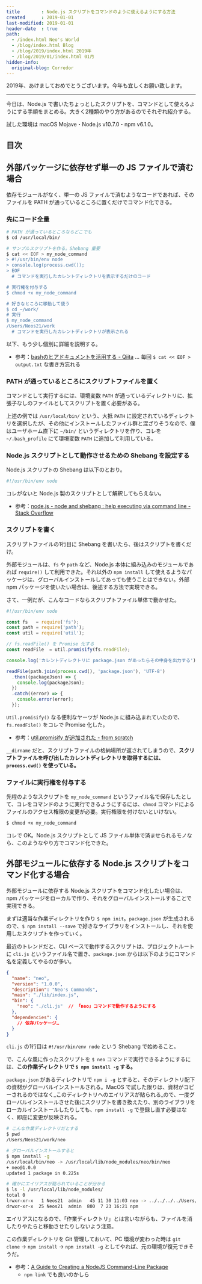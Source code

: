 ```yaml
---
title        : Node.js スクリプトをコマンドのように使えるようにする方法
created      : 2019-01-01
last-modified: 2019-01-01
header-date  : true
path:
  - /index.html Neo's World
  - /blog/index.html Blog
  - /blog/2019/index.html 2019年
  - /blog/2019/01/index.html 01月
hidden-info:
  original-blog: Corredor
---
```


2019年、あけましておめでとうございます。今年も宜しくお願い致します。

---

今日は、Node.js で書いたちょっとしたスクリプトを、コマンドとして使えるようにする手順をまとめる。大きく2種類のやり方があるのでそれぞれ紹介する。

試した環境は macOS Mojave・Node.js v10.7.0・npm v6.1.0。

## 目次

## 外部パッケージに依存せず単一の JS ファイルで済む場合

依存モジュールがなく、単一の JS ファイルで済むようなコードであれば、そのファイルを PATH が通っているところに置くだけでコマンド化できる。

### 先にコード全量

```bash
# PATH が通っているところならどこでも
$ cd /usr/local/bin/

# サンプルスクリプトを作る。Shebang 重要
$ cat << EOF > my_node_command
> #!/usr/bin/env node
> console.log(process.cwd());
> EOF
  # コマンドを実行したカレントディレクトリを表示するだけのコード

# 実行権を付与する
$ chmod +x my_node_command

# 好きなところに移動して使う
$ cd ~/work/
# 実行
$ my_node_command
/Users/Neos21/work
  # コマンドを実行したカレントディレクトリが表示される
```

以下、もう少し個別に詳細を説明する。

- 参考：[bashのヒアドキュメントを活用する - Qiita](https://qiita.com/take4s5i/items/e207cee4fb04385a9952) … 毎回 `$ cat << EOF > output.txt` な書き方忘れる

### PATH が通っているところにスクリプトファイルを置く

コマンドとして実行するには、環境変数 `PATH` が通っているディレクトリに、拡張子なしのファイルとしてスクリプトを置く必要がある。

上述の例では `/usr/local/bin/` という、大抵 `PATH` に設定されているディレクトリを選択したが、その他にインストールしたファイル群と混ざりそうなので、僕はユーザホーム直下に `~/bin/` というディレクトリを作り、コレを `~/.bash_profile` にて環境変数 `PATH` に追加して利用している。

### Node.js スクリプトとして動作させるための Shebang を設定する

Node.js スクリプトの Shebang は以下のとおり。

```javascript
#!/usr/bin/env node
```

コレがないと Node.js 製のスクリプトとして解釈してもらえない。

- 参考：[node.js - node and shebang : help executing via command line - Stack Overflow](https://stackoverflow.com/questions/24253027/node-and-shebang-help-executing-via-command-line/24253067#24253067)

### スクリプトを書く

スクリプトファイルの1行目に Shebang を書いたら、後はスクリプトを書くだけ。

外部モジュールは、`fs` や `path` など、Node.js 本体に組み込みのモジュールであれば `require()` して利用できた。それ以外の `npm install` して使えるようなパッケージは、グローバルインストールしてあっても使うことはできない。外部 npm パッケージを使いたい場合は、後述する方法で実現できる。

さて、一例だが、こんなコードならスクリプトファイル単体で動かせた。

```javascript
#!/usr/bin/env node

const fs   = require('fs');
const path = require('path');
const util = require('util');

// fs.readFile() を Promise 化する
const readFile  = util.promisify(fs.readFile);

console.log('カレントディレクトリに package.json があったらその中身を出力する');

readFile(path.join(process.cwd(), 'package.json'), 'UTF-8')
  .then((packageJson) => {
    console.log(packageJson);
  })
  .catch((error) => {
    console.error(error);
  });
```

`Util.promisify()` なる便利なヤーツが Node.js に組み込まれていたので、`fs.readFile()` をコレで Promise 化した。

- 参考：[util.promisify が追加された - from scratch](https://yosuke-furukawa.hatenablog.com/entry/2017/05/10/101752)

`__dirname` だと、スクリプトファイルの格納場所が返されてしまうので、__スクリプトファイルを呼び出したカレントディレクトリを取得するには、`process.cwd()` を使っている。__

### ファイルに実行権を付与する

先程のようなスクリプトを `my_node_command` というファイル名で保存したとして、コレをコマンドのように実行できるようにするには、`chmod` コマンドによるファイルのアクセス権限の変更が必要。実行権限を付けないといけない。

```bash
$ chmod +x my_node_command
```

コレで OK。Node.js スクリプトとして JS ファイル単体で済ませられるモノなら、このようなやり方でコマンド化できた。

## 外部モジュールに依存する Node.js スクリプトをコマンド化する場合

外部モジュールに依存する Node.js スクリプトをコマンド化したい場合は、npm パッケージをローカルで作り、それをグローバルインストールすることで実現できる。

まずは適当な作業ディレクトリを作り `$ npm init`。`package.json` が生成されるので、`$ npm install --save` で好きなライブラリをインストールし、それを使用したスクリプトを作っていく。

最近のトレンドだと、CLI ベースで動作するスクリプトは、プロジェクトルートに `cli.js` というファイル名で置き、`package.json` からは以下のようにコマンド名を定義してやるのが多い。

```json
{
  "name": "neo",
  "version": "1.0.0",
  "description": "Neo's Commands",
  "main": "./lib/index.js",
  "bin": {
    "neo": "./cli.js"  // 「neo」コマンドで動作するようにする
  },
  "dependencies": {
    // 依存パッケージ…
  }
}
```

`cli.js` の1行目は `#!/usr/bin/env node` という Shebang で始めること。

で、こんな風に作ったスクリプトを `$ neo` コマンドで実行できるようにするには、__この作業ディレクトリで `$ npm install -g` する。__

`package.json` があるディレクトリで `npm i -g` とすると、そのディレクトリ配下の資材がグローバルインストールされる。MacOS で試した限りは、資材がコピーされるのではなく_このディレクトリへのエイリアスが貼られる_ので、一度グローバルインストールさせた後にスクリプトを書き換えたり、別のライブラリをローカルインストールしたりしても、`npm install -g` で登録し直す必要はなく、即座に変更が反映される。

```bash
# こんな作業ディレクトリだとする
$ pwd
/Users/Neos21/work/neo

# グローバルインストールすると
$ npm install -g
/usr/local/bin/neo -> /usr/local/lib/node_modules/neo/bin/neo
+ neo@1.0.0
updated 1 package in 0.225s

# 確かにエイリアスが貼られていることが分かる
$ ls -l /usr/local/lib/node_modules/
total 0
lrwxr-xr-x   1 Neos21  admin   45 11 30 11:03 neo -> ../../../../Users/Neos21/work/neo
drwxr-xr-x  25 Neos21  admin  800  7 23 16:21 npm
```

エイリアスになるので、「作業ディレクトリ」とは言いながらも、ファイルを消したりやたらと移動させたりしないよう注意。

この作業ディレクトリを Git 管理しておいて、PC 環境が変わった時は `git clone` → `npm install` → `npm install -g` としてやれば、元の環境が復元できそうだ。

- 参考：[A Guide to Creating a NodeJS Command-Line Package](https://x-team.com/blog/a-guide-to-creating-a-nodejs-command/)
  - `npm link` でも良いのかしら

